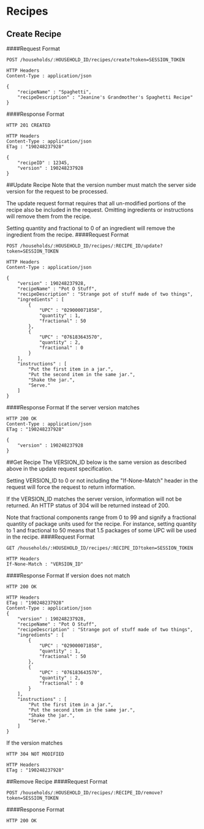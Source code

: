 # Recipes
## Create Recipe <br>
####Request Format
```
POST /households/:HOUSEHOLD_ID/recipes/create?token=SESSION_TOKEN

HTTP Headers
Content-Type : application/json

{
	"recipeName" : "Spaghetti",
	"recipeDescription" : "Jeanine's Grandmother's Spaghetti Recipe"
}
```
####Response Format
```
HTTP 201 CREATED

HTTP Headers
Content-Type : application/json
ETag : "190248237928"

{
	"recipeID" : 12345,
	"version" : 190248237928
}
```
##Update Recipe
Note that the version number must match the server side version for the request to be processed.<p>
The update request format requires that all un-modified portions of the recipe also be included in the request.  Omitting ingredients or instructions will remove them from the recipe.<p>
Setting quantity and fractional to 0 of an ingredient will remove the ingredient from the recipe.
####Request Format
```
POST /households/:HOUSEHOLD_ID/recipes/:RECIPE_ID/update?token=SESSION_TOKEN

HTTP Headers
Content-Type : application/json

{
	"version" : 190248237928,
	"recipeName" : "Pot O Stuff",
	"recipeDescription" : "Strange pot of stuff made of two things",
	"ingredients" : [
		{
			"UPC" : "029000071858",
			"quantity" : 1,
			"fractional" : 50
		},
		{
			"UPC" : "076183643570",
			"quantity" : 2,
			"fractional" : 0
		}
	],
	"instructions" : [
		"Put the first item in a jar.",
		"Put the second item in the same jar.",
		"Shake the jar.",
		"Serve."
	]
}
```
####Response Format
If the server version matches
```
HTTP 200 OK
Content-Type : application/json
ETag : "190248237928"

{
	"version" : 190248237928
}
```
##Get Recipe
The VERSION_ID below is the same version as described above in the update request specification.<p>
Setting VERSION_ID to 0 or not including the "If-None-Match" header in the request will force the request to return information.<p>
If the VERSION_ID matches the server version, information will not be returned. An HTTP status of 304 will be returned instead of 200.<p>
Note that fractional components range from 0 to 99 and signify a fractional quantity of package units used for the recipe.  For instance, setting quantity to 1 and fractional to 50 means that 1.5 packages of some UPC will be used in the recipe.
####Request Format
```
GET /households/:HOUSEHOLD_ID/recipes/:RECIPE_ID?token=SESSION_TOKEN

HTTP Headers
If-None-Match : "VERSION_ID"
```
####Response Format
If version does not match
```
HTTP 200 OK

HTTP Headers
ETag : "190248237928"
Content-Type : application/json
{
	"version" : 190248237928,
	"recipeName" : "Pot O Stuff",
	"recipeDescription" : "Strange pot of stuff made of two things",
	"ingredients" : [
		{
			"UPC" : "029000071858",
			"quantity" : 1,
			"fractional" : 50
		},
		{
			"UPC" : "076183643570",
			"quantity" : 2,
			"fractional" : 0
		}
	],
	"instructions" : [
		"Put the first item in a jar.",
		"Put the second item in the same jar.",
		"Shake the jar.",
		"Serve."
	]
}
```
If the version matches
```
HTTP 304 NOT MODIFIED

HTTP Headers
ETag : "190248237928"
```
##Remove Recipe
####Request Format
```
POST /households/:HOUSEHOLD_ID/recipes/:RECIPE_ID/remove?token=SESSION_TOKEN
```
####Response Format
```
HTTP 200 OK
```



